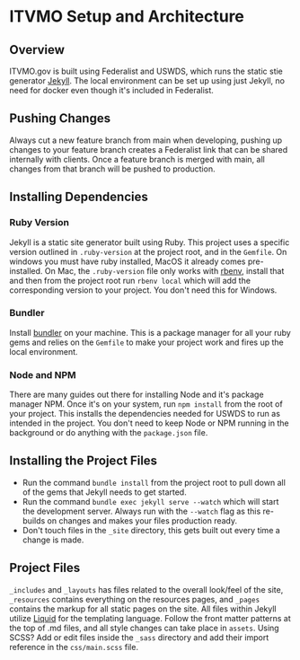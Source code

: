 # ITVMO Setup and Architecture

## Overview

ITVMO.gov is built using Federalist and USWDS, which runs the static stie generator [Jekyll](https://jekyllrb.com/). The local environment can be set up using just Jekyll, no need for docker even though it's included in Federalist. 

## Pushing Changes

Always cut a new feature branch from main when developing, pushing up changes to your feature branch creates a Federalist link that can be shared internally with clients. Once a feature branch is merged with main, all changes from that branch will be pushed to production.

## Installing Dependencies

### Ruby Version

Jekyll is a static site generator built using Ruby. This project uses a specific version outlined in `.ruby-version` at the project root, and in the `Gemfile`. On windows you must have ruby installed, MacOS it already comes pre-installed. On Mac, the `.ruby-version` file only works with [rbenv](https://github.com/rbenv/rbenv), install that and then from the project root run `rbenv local` which will add the corresponding version to your project. You don't need this for Windows.

### Bundler

Install [bundler](https://bundler.io/) on your machine. This is a package manager for all your ruby gems and relies on the `Gemfile` to make your project work and fires up the local environment.

### Node and NPM

There are many guides out there for installing Node and it's package manager NPM. Once it's on your system, run `npm install` from the root of your project. This installs the dependencies needed for USWDS to run as intended in the project. You don't need to keep Node or NPM running in the background or do anything with the `package.json` file. 

## Installing the Project Files

- Run the command `bundle install` from the project root to pull down all of the gems that Jekyll needs to get started.
- Run the command `bundle exec jekyll serve --watch` which will start the development server. Always run with the `--watch` flag as this re-builds on changes and makes your files production ready.
- Don't touch files in the `_site` directory, this gets built out every time a change is made. 

## Project Files

`_includes` and `_layouts` has files related to the overall look/feel of the site, `_resources` contains everything on the resources pages, and `_pages` contains the markup for all static pages on the site. All files within Jekyll utilize [Liquid](https://shopify.github.io/liquid/basics/introduction/) for the templating language. Follow the front matter patterns at the top of .md files, and all style changes can take place in `assets`. Using SCSS? Add or edit files inside the `_sass` directory and add their import reference in the `css/main.scss` file.
